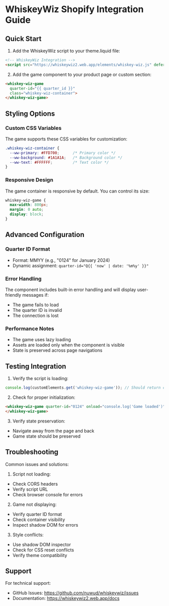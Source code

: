 # WhiskeyWiz Shopify Integration Guide

## Quick Start

1. Add the WhiskeyWiz script to your theme.liquid file:
```html
<!-- WhiskeyWiz Integration -->
<script src="https://whiskeywiz2.web.app/elements/whiskey-wiz.js" defer></script>
```

2. Add the game component to your product page or custom section:
```html
<whiskey-wiz-game 
  quarter-id="{{ quarter_id }}" 
  class="whiskey-wiz-container">
</whiskey-wiz-game>
```

## Styling Options

### Custom CSS Variables
The game supports these CSS variables for customization:
```css
.whiskey-wiz-container {
  --ww-primary: #FFD700;      /* Primary color */
  --ww-background: #1A1A1A;   /* Background color */
  --ww-text: #FFFFFF;         /* Text color */
}
```

### Responsive Design
The game container is responsive by default. You can control its size:
```css
whiskey-wiz-game {
  max-width: 800px;
  margin: 0 auto;
  display: block;
}
```

## Advanced Configuration

### Quarter ID Format
- Format: MMYY (e.g., "0124" for January 2024)
- Dynamic assignment: `quarter-id="Q{{ 'now' | date: '%m%y' }}"`

### Error Handling
The component includes built-in error handling and will display user-friendly messages if:
- The game fails to load
- The quarter ID is invalid
- The connection is lost

### Performance Notes
- The game uses lazy loading
- Assets are loaded only when the component is visible
- State is preserved across page navigations

## Testing Integration

1. Verify the script is loading:
```javascript
console.log(customElements.get('whiskey-wiz-game')); // Should return constructor
```

2. Check for proper initialization:
```html
<whiskey-wiz-game quarter-id="0124" onload="console.log('Game loaded')">
</whiskey-wiz-game>
```

3. Verify state preservation:
- Navigate away from the page and back
- Game state should be preserved

## Troubleshooting

Common issues and solutions:

1. Script not loading:
- Check CORS headers
- Verify script URL
- Check browser console for errors

2. Game not displaying:
- Verify quarter ID format
- Check container visibility
- Inspect shadow DOM for errors

3. Style conflicts:
- Use shadow DOM inspector
- Check for CSS reset conflicts
- Verify theme compatibility

## Support

For technical support:
- GitHub Issues: https://github.com/nuwud/whiskeywiz/issues
- Documentation: https://whiskeywiz2.web.app/docs